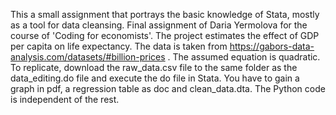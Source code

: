 This a small assignment that portrays the basic knowledge of Stata, mostly as a tool for data cleansing.
Final assignment of Daria Yermolova for the course of 'Coding for economists'. The project estimates the effect of GDP per capita on life expectancy. The data is taken from https://gabors-data-analysis.com/datasets/#billion-prices .
The assumed equation is quadratic. 
To replicate, download the raw_data.csv file to the same folder as the data_editing.do file and execute the do file in Stata. You have to gain a graph in pdf, a regression table as doc and clean_data.dta. The Python code is independent of the rest.
